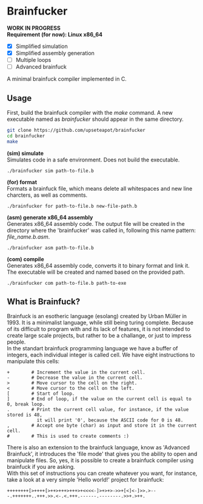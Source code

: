 # Brainfucker
**WORK IN PROGRESS**  
**Requirement (for now): Linux x86_64**
- [x] Simplified simulation
- [x] Simplified assembly generation
- [ ] Multiple loops
- [ ] Advanced brainfuck

A minimal brainfuck compiler implemented in C.
## Usage
First, build the brainfuck compiler with the *make* command. A new executable named as *brainfucker* should appear in the same directory.  
```bash
git clone https://github.com/upseteapot/brainfucker
cd brainfucker
make
```
  
  
**(sim) simulate**  
Simulates code in a safe environment. Does not build the executable.
```
./brainfucker sim path-to-file.b
```  
**(for) format**  
Formats a brainfuck file, which means delete all whitespaces and new line charcters, as well as comments.
```
./brainfucker for path-to-file.b new-file-path.b
```  
**(asm) generate x86_64 assembly**  
Generates x86_64 assembly code. The output file will be created in the directory where the 'brainfucker' was called in, following this name pattern: *file_name.b.asm*.
```
./brainfucker asm path-to-file.b
```
**(com) compile**  
Generates x86_64 assembly code, converts it to binary format and link it. The executable will be created and named based on the provided path.
```
./brainfucker com path-to-file.b path-to-exe
```
## What is Brainfuck?
Brainfuck is an esotheric language (esolang) created by Urban Müller in 1993. It is a minimalist language, while still being turing complete. Because of its difficult to program with and its lack of features, it is not intended to create large scale projects, but rather to be a challange, or just to impress people.  
In the standart brainfuck programming language we have a buffer of integers, each individual integer is called cell. We have eight instructions to manipulate this cells:
```brainfuck
+        # Increment the value in the current cell.
-        # Decrease the value in the current cell.
>        # Move cursor to the cell on the right.
<        # Move cursor to the cell on the left.
[        # Start of loop.
]        # End of loop, if the value on the current cell is equal to 0, break loop.
.        # Print the current cell value, for instance, if the value stored is 48, 
           it will print '0', because the ASCII code for 0 is 48.
,        # Accept one byte (char) as input and store it in the current cell.
#        # This is used to create comments :)
```
There is also an extension to the brainfuck language, know as 'Advanced Brainfuck', it introduces the 'file mode' that gives you the ability to open and manipulate files. So, yes, it is possible to create a brainfuck compiler using brainfuck if you are asking.  
With this set of instructions you can create whatever you want, for instance, take a look at a very simple 'Hello world!' project for brainfuck:
```brainfuck
++++++++[>++++[>++>+++>+++>+<<<<-]>+>+>->>+[<]<-]>>.>---.+++++++..+++.>>.<-.<.+++.------.--------.>>+.>++.
```
